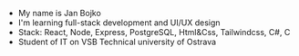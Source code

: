 - My name is Jan Bojko
- I'm learning full-stack development and UI/UX design
- Stack: React, Node, Express, PostgreSQL, Html&Css, Tailwindcss, C#, C
- Student of IT on VSB Technical university of Ostrava
